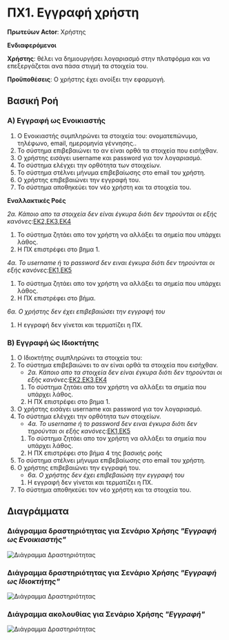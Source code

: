 # ΠΧ1. Εγγραφή χρήστη

**Πρωτεύων Actor**: Χρήστης

**Ενδιαφερόμενοι**

**Χρήστης**: θέλει να δημιουργήσει λογαριασμό στην πλατφόρμα και να επεξεργάζεται ανα πάσα στιγμή τα στοιχεία του.

**Προϋποθέσεις**: Ο χρήστης έχει ανοίξει την εφαρμογή.

## Βασική Ροή

### Α) Εγγραφή ως Ενοικιαστής

1. Ο Ενοικιαστής συμπληρώνει τα στοιχεία του: ονοματεπώνυμο, τηλέφωνο, email, ημερομηνία γέννησης..
2. Το σύστημα επιβεβαιώνει το αν είναι ορθά τα στοιχεία που εισήχθαν.
3. Ο χρήστης εισάγει username και password για τον λογαριασμό.
4. Το σύστημα ελέγχει την ορθότητα των στοιχείων.
5. Το σύστημα στέλνει μήνυμα επιβεβαίωσης στο email του χρήστη.
6. Ο χρήστης επιβεβαιώνει την εγγραφή του.
7. Το σύστημα αποθηκεύει τον νέο χρήστη και τα στοιχεία του.

**Εναλλακτικές Ροές**

*2α. Κάποιο απο τα στοιχεία δεν είναι έγκυρα διότι δεν τηρούνται οι εξής κανόνες:*[ΕΚ2,ΕΚ3,ΕΚ4](software-requirements.md#επιχειρησιακοί-κανόνες)
1. Το σύστημα ζητάει απο τον χρήστη να αλλάξει τα σημεία που υπάρχει λάθος.
2. Η ΠΧ επιστρέφει στο βημα 1.

*4α. Το username ή το password δεν ειναι έγκυρα διότι δεν τηρούνται οι εξής κανόνες:*[ΕΚ1,ΕΚ5](software-requirements.md#επιχειρησιακοί-κανόνες)
1. Το σύστημα ζητάει απο τον χρήστη να αλλάξει τα σημεία που υπάρχει λάθος.
2. Η ΠΧ επιστρέφει στο βήμα.

*6α. Ο χρήστης δεν έχει επιβεβαιώσει την εγγραφή του*
1. Η εγγραφή δεν γίνεται και τερματίζει η ΠΧ.

### Β) Εγγραφή ώς Ιδιοκτήτης

1. Ο Ιδιοκτήτης συμπληρώνει τα στοιχεία του:
2. Το σύστημα επιβεβαιώνει το αν είναι ορθά τα στοιχεία που εισήχθαν.
   * *2α. Κάποιο απο τα στοιχεία δεν είναι έγκυρα διότι δεν τηρούνται οι εξής κανόνες:*[ΕΚ2,ΕΚ3,ΕΚ4](software-requirements.md#επιχειρησιακοί-κανόνες)
   1. Το σύστημα ζητάει απο τον χρήστη να αλλάξει τα σημεία που υπάρχει λάθος.
   2. Η ΠΧ επιστρέφει στο βημα 1.
3. Ο χρήστης εισάγει username και password για τον λογαριασμό.
4. Το σύστημα ελέγχει την ορθότητα των στοιχείων.
    * *4α. Το username ή το password δεν ειναι έγκυρα διότι δεν τηρούνται οι εξής κανόνες:*[ΕΚ1,ΕΚ5](software-requirements.md#επιχειρησιακοί-κανόνες)
    1. Το σύστημα ζητάει απο τον χρήστη να αλλάξει τα σημεία που υπάρχει λάθος.
    2. Η ΠΧ επιστρέφει στο βήμα 4 της βασικής ροής
5. Το σύστημα στέλνει μήνυμα επιβεβαίωσης στο email του χρήστη.
6. Ο χρήστης επιβεβαιώνει την εγγραφή του.
    * *6α. Ο χρήστης δεν έχει επιβεβαιώση την εγγραφή του*
    1. Η εγγραφή δεν γίνεται και τερματίζει η ΠΧ.
7. Το σύστημα αποθηκεύει τον νέο χρήστη και τα στοιχεία του.



## Διαγράμματα

### Διάγραμμα δραστηριότητας για Σενάριο Χρήσης *"Εγγραφή ως Ενοικιαστής"*

![Διάγραμμα Δραστηριότητας](uml/requirements/uc1_A.png)

### Διάγραμμα δραστηριότητας για Σενάριο Χρήσης *"Εγγραφή ως Ιδιοκτήτης"*

![Διάγραμμα Δραστηριότητας](uml/requirements/uc1_B.png)

### Διάγραμμα ακολουθίας για Σενάριο Χρήσης *"Εγγραφή"*

![Διάγραμμα Δραστηριότητας](uml/requirements/uc1_sequence.png)